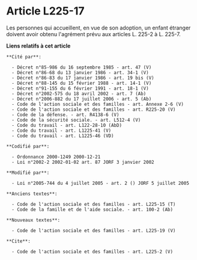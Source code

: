 # Article L225-17

Les personnes qui accueillent, en vue de son adoption, un enfant étranger doivent avoir obtenu l'agrément prévu aux articles
L. 225-2 à L. 225-7.

**Liens relatifs à cet article**

	**Cité par**:

	  - Décret n°85-986 du 16 septembre 1985 - art. 47 (V)
	  - Décret n°86-68 du 13 janvier 1986 - art. 34-1 (V)
	  - Décret n°86-83 du 17 janvier 1986 - art. 19 bis (V)
	  - Décret n°88-145 du 15 février 1988 - art. 14-1 (V)
	  - Décret n°91-155 du 6 février 1991 - art. 18-1 (V)
	  - Décret n°2002-575 du 18 avril 2002 - art. 7 (Ab)
	  - Décret n°2006-882 du 17 juillet 2006 - art. 5 (Ab)
	  - Code de l'action sociale et des familles - art. Annexe 2-6 (V)
	  - Code de l'action sociale et des familles - art. R225-20 (V)
	  - Code de la défense. - art. R4138-6 (V)
	  - Code de la sécurité sociale. - art. L512-4 (V)
	  - Code du travail - art. L122-28-10 (AbD)
	  - Code du travail - art. L1225-41 (V)
	  - Code du travail - art. L1225-46 (VD)

	**Codifié par**:

	  - Ordonnance 2000-1249 2000-12-21
	  - Loi n°2002-2 2002-01-02 art. 87 JORF 3 janvier 2002

	**Modifié par**:

	  - Loi n°2005-744 du 4 juillet 2005 - art. 2 () JORF 5 juillet 2005

	**Anciens textes**:

	  - Code de l'action sociale et des familles - art. L225-15 (T)
	  - Code de la famille et de l'aide sociale. - art. 100-2 (Ab)

	**Nouveaux textes**:

	  - Code de l'action sociale et des familles - art. L225-19 (V)

	**Cite**:

	  - Code de l'action sociale et des familles - art. L225-2 (V)
